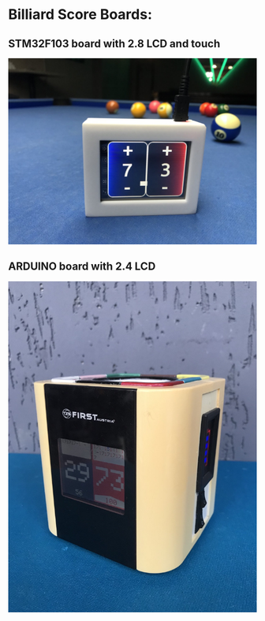 # Billiard Score Boards:

## STM32F103 board with 2.8 LCD and touch

![Screenshot](stm32_billiardscoreboard/PETKA.jpg)

## ARDUINO board with 2.4 LCD

![Screenshot](arduino_billiardscoreboard/FEDOR.jpg)
